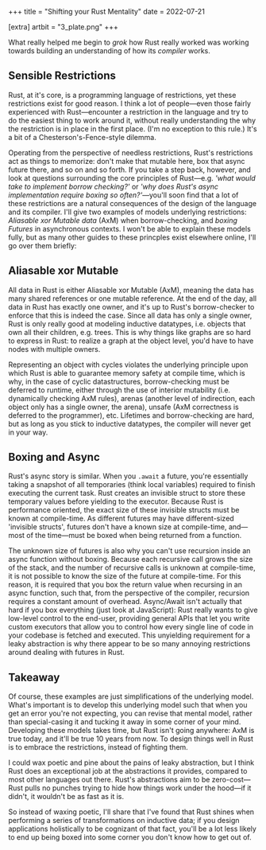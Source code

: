 +++
title = "Shifting your Rust Mentality"
date = 2022-07-21

[extra]
artbit = "3_plate.png"
+++

What really helped me begin to *grok* how Rust really worked was working towards building an understanding of how its *compiler* works.

<!-- more -->

## Sensible Restrictions

Rust, at it's core, is a programming language of restrictions, yet these restrictions exist for good reason. I think a lot of people—even those fairly experienced with Rust—encounter a restriction in the language and try to do the easiest thing to work around it, without really understanding the why the restriction is in place in the first place. (I'm no exception to this rule.) It's a bit of a Chesterson's-Fence-style dilemma.

Operating from the perspective of needless restrictions, Rust's restrictions act as things to memorize: don't make that mutable here, box that async future there, and so on and so forth. If you take a step back, however, and look at questions surrounding the core principles of Rust—e.g. *'what would take to implement borrow checking?'* or *'why does Rust's async implementation require boxing so often?'*—you'll soon find that a lot of these restrictions are a natural consequences of the design of the language and its compiler. I'll give two examples of models underlying restrictions: *Aliasable xor Mutable data* (AxM) when borrow-checking, and *boxing Futures* in asynchronous contexts. I won't be able to explain these models fully, but as many other guides to these princples exist elsewhere online, I'll go over them briefly:

## Aliasable xor Mutable

All data in Rust is either Aliasable xor Mutable (AxM), meaning the data has many shared references or one mutable reference. At the end of the day, all data in Rust has exactly one owner, and it's up to Rust's borrow-checker to enforce that this is indeed the case. Since all data has only a single owner, Rust is only really good at modeling inductive datatypes, i.e. objects that own all their children, e.g. trees. This is why things like graphs are so hard to express in Rust: to realize a graph at the object level, you'd have to have nodes with multiple owners. 

Representing an object with cycles violates the underlying principle upon which Rust is able to guarantee memory safety at compile time, which is why, in the case of cyclic datastructures, borrow-checking must be deferred to runtime, either through the use of interior mutability (i.e. dynamically checking AxM rules), arenas (another level of indirection, each object only has a single owner, the arena), unsafe (AxM correctness is deferred to the programmer), etc. Lifetimes and borrow-checking are hard, but as long as you stick to inductive datatypes, the compiler will never get in your way.

## Boxing and Async

Rust's async story is similar. When you `.await` a future, you're essentially taking a snapshot of all temporaries (think local variables) required to finish executing the current task. Rust creates an invisible struct to store these temporary values before yielding to the executor. Because Rust is performance oriented, the exact size of these invisible structs must be known at compile-time. As different futures may have different-sized 'invisible structs', futures don't have a known size at compile-time, and—most of the time—must be boxed when being returned from a function. 

The unknown size of futures is also why you can't use recursion inside an async function without boxing. Because each recursive call grows the size of the stack, and the number of recursive calls is unknown at compile-time, it is not possible to know the size of the future at compile-time. For this reason, it is required that you box the return value when recursing in an async function, such that, from the perspective of the compiler, recursion requires a constant amount of overhead. Async/Await isn't actually that hard if you box everything (just look at JavaScript): Rust really wants to give low-level control to the end-user, providing general APIs that let you write custom executors that allow you to control how every single line of code in your codebase is fetched and executed. This unyielding requirement for a leaky abstraction is why there appear to be so many annoying restrictions around dealing with futures in Rust.

## Takeaway

Of course, these examples are just simplifications of the underlying model. What's important is to develop this underlying model such that when you get an error you're not expecting, you can revise that mental model, rather than special-casing it and tucking it away in some corner of your mind. Developing these models takes time, but Rust isn't going anywhere: AxM is true today, and it'll be true 10 years from now. To design things well in Rust is to embrace the restrictions, instead of fighting them. 

I could wax poetic and pine about the pains of leaky abstraction, but I think Rust does an exceptional job at the abstractions it provides, compared to most other languages out there. Rust's abstractions aim to be zero-cost—Rust pulls no punches trying to hide how things work under the hood—if it didn't, it wouldn't be as fast as it is.

So instead of waxing poetic, I'll share that I've found that Rust shines when performing a series of transformations on inductive data; if you design applications holistically to be cognizant of that fact, you'll be a lot less likely to end up being boxed into some corner you don't know how to get out of.